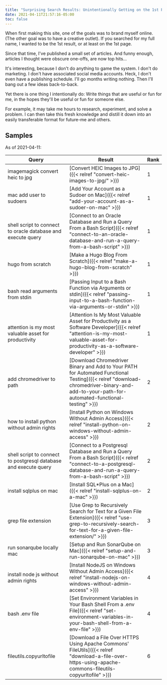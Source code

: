 ```yaml
---
title: "Surprising Search Results: Unintentionally Getting on the 1st Page of Google"
date: 2021-04-11T21:57:16-05:00
toc: false
---
```


When first making this site, one of the goals was to brand myself online. (The other goal was to have a creative outlet). If you searched for my full name, I wanted to be the 1st result, or at least on the 1st page.

Since that time, I've published a small set of articles. And funny enough, articles I thought were obscure one-offs, are now top hits...

It's interesting, because I don't do anything to game the system. I don't do marketing. I don't have associated social media accounts. Heck, I don't even have a publishing schedule. I'll go months writing nothing. Then I'll bang out a few ideas back-to-back.

Yet there is one thing I intentionally do: Write things that are useful or fun for me, in the hopes they'll be useful or fun for someone else.

For example, it may take me hours to research, experiment, and solve a problem. I can then take this fresh knowledge and distill it down into an easily transferable format for future-me and others.

## Samples

As of 2021-04-11:

| Query                                                            | Result                                                                                                                                                                                    | Rank |
| ---------------------------------------------------------------- | ----------------------------------------------------------------------------------------------------------------------------------------------------------------------------------------- | ---- |
| imagemagick convert heic to jpg                                  | [Convert HEIC Images to JPG]({{< relref "convert-heic-images-to-jpg/" >}})                                                                                                                | 1    |
| mac add user to sudoers                                          | [Add Your Account as a Sudoer on Mac]({{< relref "add-your-account-as-a-sudoer-on-mac" >}})                                                                                               | 1    |
| shell script to connect to oracle database and execute query     | [Connect to an Oracle Database and Run a Query From a Bash Script]({{< relref "connect-to-an-oracle-database-and-run-a-query-from-a-bash-script" >}})                                     | 1    |
| hugo from scratch                                                | [Make a Hugo Blog From Scratch]({{< relref "make-a-hugo-blog-from-scratch" >}})                                                                                                           | 1    |
| bash read arguments from stdin                                   | [Passing Input to a Bash Function via Arguments or stdin]({{< relref "passing-input-to-a-bash-function-via-arguments-or-stdin" >}})                                                       | 1    |
| attention is my most valuable asset for productivity             | [Attention Is My Most Valuable Asset for Productivity as a Software Developer]({{< relref "attention-is-my-most-valuable-asset-for-productivity-as-a-software-developer" >}})             | 1    |
| add chromedriver to path                                         | [Download Chromedriver Binary and Add to Your PATH for Automated Functional Testing]({{< relref "download-chromedriver-binary-and-add-to-your-path-for-automated-functional-testing" >}}) | 2    |
| how to install python without admin rights                       | [Install Python on Windows Without Admin Access]({{< relref "install-python-on-windows-without-admin-access" >}})                                                                         | 2    |
| shell script to connect to postgresql database and execute query | [Connect to a Postgresql Database and Run a Query From a Bash Script]({{< relref "connect-to-a-postgresql-database-and-run-a-query-from-a-bash-script" >}})                               | 2    |
| install sqlplus on mac                                           | [Install SQL*Plus on a Mac]({{< relref "install-sqlplus-on-a-mac" >}})                                                                                                                    | 2    |
| grep file extension                                              | [Use Grep to Recursively Search for Text for a Given File Extension]({{< relref "use-grep-to-recursively-search-for-text-for-a-given-file-extension/" >}})                                | 3    |
| run sonarqube locally mac                                        | [Setup and Run SonarQube on Mac]({{< relref "setup-and-run-sonarqube-on-mac" >}})                                                                                                         | 3    |
| install node js without admin rights                             | [Install NodeJS on Windows Without Admin Access]({{< relref "install-nodejs-on-windows-without-admin-access" >}})                                                                         | 4    |
| bash .env file                                                   | [Set Environment Variables in Your Bash Shell From a .env File]({{< relref "set-environment-variables-in-your-bash-shell-from-a-env-file" >}})                                            | 4    |
| fileutils.copyurltofile                                          | [Download a File Over HTTPS Using Apache Commons' FileUtils]({{< relref "download-a-file-over-https-using-apache-commons-fileutils-copyurltofile" >}})                                    | 6    |
